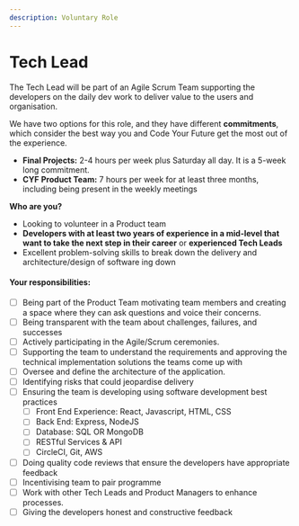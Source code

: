 ```yaml
---
description: Voluntary Role
---
```


# Tech Lead

The Tech Lead will be part of an Agile Scrum Team supporting the developers on the daily dev work to deliver value to the users and organisation.

We have two options for this role, and they have different **commitments**, which consider the best way you and Code Your Future get the most out of the experience.&#x20;

* **Final Projects:** 2-4 hours per week plus Saturday all day. It is a 5-week long commitment.&#x20;
* **CYF** **Product Team:**  7 hours per week for at least three months, including being present in the weekly meetings



**Who are you?**

* Looking to volunteer in a Product team
* **Developers with at least two years of experience in a mid-level that want to take the next step in their career** or **experienced Tech Leads**&#x20;
* Excellent problem-solving skills to break down the delivery and architecture/design of software ing down&#x20;



#### **Your responsibilities:**

* [ ] Being part of the Product Team motivating team members and creating a space where they can ask questions and voice their concerns.&#x20;
* [ ] Being transparent with the team about challenges, failures, and successes&#x20;
* [ ] Actively participating in the Agile/Scrum ceremonies.&#x20;
* [ ] Supporting the team to understand the requirements and approving the technical implementation solutions the teams come up with&#x20;
* [ ] Oversee and define the architecture of the application.
* [ ] Identifying risks that could jeopardise delivery&#x20;
* [ ] Ensuring the team is developing using software development best practices&#x20;
  * [ ] Front End Experience: React, Javascript, HTML, CSS&#x20;
  * [ ] Back End: Express, NodeJS
  * [ ] Database: SQL OR MongoDB&#x20;
  * [ ] RESTful Services & API&#x20;
  * [ ] CircleCI, Git, AWS&#x20;
* [ ] Doing quality code reviews that ensure the developers have appropriate feedback&#x20;
* [ ] Incentivising team to pair programme&#x20;
* [ ] Work with other Tech Leads and Product Managers to enhance processes.&#x20;
* [ ] Giving the developers honest and constructive feedback
